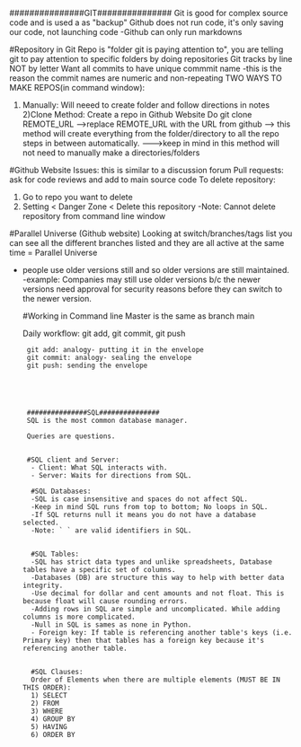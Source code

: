 ###############GIT###############
Git is good for complex source code and is used a as "backup" 
Github does not run code, it's only saving our code, not launching code
  -Github can only run markdowns



#Repository in Git
Repo is "folder git is paying attention to", you are telling git to pay attention to specific folders by doing repositories
Git tracks by line NOT by letter
Want all commits to have unique commmit name
   -this is the reason the commit names are numeric and non-repeating
TWO WAYS TO MAKE REPOS(in command window):
   1) Manually: Will neeed to create folder and follow directions in notes
   2)Clone Method:
      Create a repo in Github Website
      Do git clone REMOTE_URL
        -->replace REMOTE_URL with the URL from github
        --> this method will create everything from the folder/directory to all the repo steps in between automatically.
        --->keep in mind in this method will not need to manually make a directories/folders




#Github Website
Issues: this is similar to a discussion forum
Pull requests: ask for code reviews and add to main source code
To delete repository:
   1) Go to repo you want to delete
   2) Setting < Danger Zone < Delete this repository
      -Note: Cannot delete repository from command line window



#Parallel Universe (Github website)
Looking at switch/branches/tags list you can see all the different branches listed and they are all active at the same time = Parallel Universe
   - people use older versions still and so older versions are still maintained.
     -example: Companies may still use older versions b/c the newer versions need approval for security reasons before they can switch to the newer version.


     #Working in Command line 
     Master is the same as branch main
        
        Daily workflow: git add, git commit, git push

          git add: analogy- putting it in the envelope
          git commit: analogy- sealing the envelope
          git push: sending the envelope





          ###############SQL###############
          SQL is the most common database manager.

          Queries are questions.


          #SQL client and Server:
           - Client: What SQL interacts with.
           - Server: Waits for directions from SQL.

           #SQL Databases:
           -SQL is case insensitive and spaces do not affect SQL.
           -Keep in mind SQL runs from top to bottom; No loops in SQL.
           -If SQL returns null it means you do not have a database selected.
           -Note: ` ` are valid identifiers in SQL.


           #SQL Tables:
           -SQL has strict data types and unlike spreadsheets, Database tables have a specific set of columns.
           -Databases (DB) are structure this way to help with better data integrity.
           -Use decimal for dollar and cent amounts and not float. This is because float will cause rounding errors.
           -Adding rows in SQL are simple and uncomplicated. While adding columns is more complicated.
           -Null in SQL is sames as none in Python.
           - Foreign key: If table is referencing another table's keys (i.e. Primary key) then that tables has a foreign key because it's referencing another table.


           #SQL Clauses:
           Order of Elements when there are multiple elements (MUST BE IN THIS ORDER):
           1) SELECT
           2) FROM
           3) WHERE
           4) GROUP BY
           5) HAVING
           6) ORDER BY



           





    


